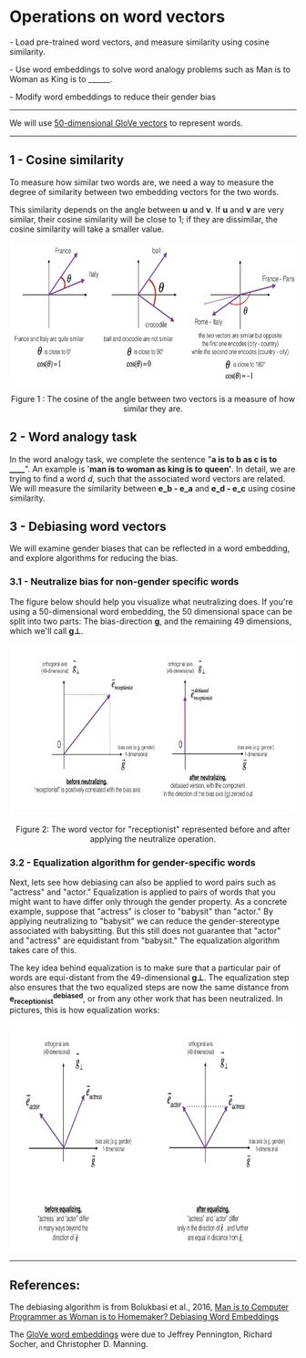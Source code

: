 # Operations on word vectors

<div>
  <p> - Load pre-trained word vectors, and measure similarity using cosine similarity. </p>
  <p> - Use word embeddings to solve word analogy problems such as Man is to Woman as King is to ______. </p>
  <p> - Modify word embeddings to reduce their gender bias </p>
</div>
<hr>
<div>
  <p>We will use <a href="http://nlp.stanford.edu/data/glove.6B.zip">50-dimensional GloVe vectors</a> to represent words.</p>
</div>
<hr>
<div>
  <h2>1 - Cosine similarity</h2>

To measure how similar two words are, we need a way to measure the degree of similarity between two embedding vectors for the two words.

This similarity depends on the angle between <b>u</b> and <b>v</b>. If <b>u</b> and <b>v</b> are very similar, their cosine similarity will be close to 1; if they are dissimilar, the cosine similarity will take a smaller value. 

<img src="images/cosine_sim.png" style="width:800px;height:250px;">
<p align='center'>Figure 1 : The cosine of the angle between two vectors is a measure of how similar they are.</p>

  <h2>2 - Word analogy task </h2>

In the word analogy task, we complete the sentence "<b>a is to b as c is to ____</b>". An example is '<b>man is to woman as king is to queen'</b>. In detail, we are trying to find a word *d*, such that the associated word vectors are related. We will measure the similarity between <b>e_b - e_a</b> and <b>e_d - e_c</b> using cosine similarity.

  <h2>3 - Debiasing word vectors</h2>

We will examine gender biases that can be reflected in a word embedding, and explore algorithms for reducing the bias. 

  <h3>3.1 - Neutralize bias for non-gender specific words </h3>
  
The figure below should help you visualize what neutralizing does. If you're using a 50-dimensional word embedding, the 50 dimensional space can be split into two parts: The bias-direction <b>g</b>, and the remaining 49 dimensions, which we'll call <b>g&perp;</b>.

<img src="images/neutral.png" style="width:800px;height:300px;">
<p align='center'>Figure 2: The word vector for "receptionist" represented before and after applying the neutralize operation.</p>

  <h3>3.2 - Equalization algorithm for gender-specific words</h3>

Next, lets see how debiasing can also be applied to word pairs such as "actress" and "actor." Equalization is applied to pairs of words that you might want to have differ only through the gender property. As a concrete example, suppose that "actress" is closer to "babysit" than "actor." By applying neutralizing to "babysit" we can reduce the gender-stereotype associated with babysitting. But this still does not guarantee that "actor" and "actress" are equidistant from "babysit." The equalization algorithm takes care of this. 

The key idea behind equalization is to make sure that a particular pair of words are equi-distant from the 49-dimensional <b>g&perp;</b>. The equalization step also ensures that the two equalized steps are now the same distance from <b>e<sub>receptionist</sub><sup>debiased</sup></b>, or from any other work that has been neutralized. In pictures, this is how equalization works: 

<img src="images/equalize10.png" style="width:800px;height:400px;">
</div>
<hr>
<h2>References:</h2>
<p>The debiasing algorithm is from Bolukbasi et al., 2016, <a href = "https://papers.nips.cc/paper/6228-man-is-to-computer-programmer-as-woman-is-to-homemaker-debiasing-word-embeddings.pdf"> Man is to Computer Programmer as Woman is to Homemaker? Debiasing Word Embeddings</a></p>
<p>The <a href="https://nlp.stanford.edu/projects/glove/">GloVe word embeddings</a> were due to Jeffrey Pennington, Richard Socher, and Christopher D. Manning.</p>



  
